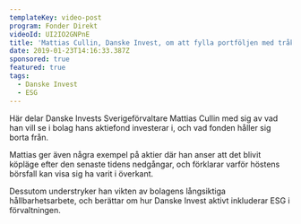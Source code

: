 ```yaml
---
templateKey: video-post
program: Fonder Direkt
videoId: UI2IO2GNPnE
title: 'Mattias Cullin, Danske Invest, om att fylla portföljen med tråkiga bolag'
date: 2019-01-23T14:16:33.387Z
sponsored: true
featured: true
tags:
  - Danske Invest
  - ESG
---
```

Här delar Danske Invests Sverigeförvaltare Mattias Cullin med sig av vad han vill se i bolag hans aktiefond investerar i, och vad fonden håller sig borta från. 


Mattias ger även några exempel på aktier där han anser att det blivit köpläge efter den senaste tidens nedgångar, och förklarar varför höstens börsfall kan visa sig ha varit i överkant.

Dessutom understryker han vikten av bolagens långsiktiga hållbarhetsarbete, och berättar om hur Danske Invest aktivt inkluderar ESG i förvaltningen.
